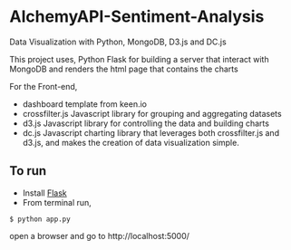 # AlchemyAPI-Sentiment-Analysis

Data Visualization with Python, MongoDB, D3.js and DC.js

This project uses,
Python Flask for building a server that interact with MongoDB and renders the html page that contains the charts

For the Front-end,
- dashboard template from keen.io 
- crossfilter.js Javascript library for grouping and aggregating datasets
- d3.js Javascript library for controlling the data and building charts
- dc.js Javascript charting library that leverages both crossfilter.js and d3.js, and makes the creation of data visualization simple.

## To run   

- Install [Flask](http://flask.pocoo.org/docs/0.10/installation/)       
- From terminal run,     
``` 
$ python app.py
```      

open a browser and go to http://localhost:5000/
